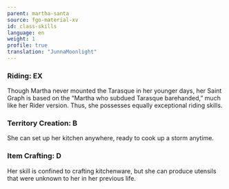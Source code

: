 ```yaml
---
parent: martha-santa
source: fgo-material-xv
id: class-skills
language: en
weight: 1
profile: true
translation: "JunnaMoonlight"
---
```


### Riding: EX

Though Martha never mounted the Tarasque in her younger days, her Saint Graph is based on the “Martha who subdued Tarasque barehanded,” much like her Rider version. Thus, she possesses equally exceptional riding skills.

### Territory Creation: B

She can set up her kitchen anywhere, ready to cook up a storm anytime.

### Item Crafting: D

Her skill is confined to crafting kitchenware, but she can produce utensils that were unknown to her in her previous life.
